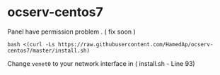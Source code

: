 # ocserv-centos7
 Panel have permission problem . ( fix soon )


````
bash <(curl -Ls https://raw.githubusercontent.com/HamedAp/ocserv-centos7/master/install.sh)
````

Change ````venet0```` to your network interface in ( install.sh - Line 93) 

